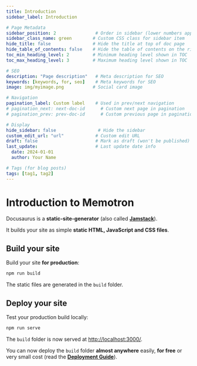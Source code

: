 ```yaml
---
title: Introduction
sidebar_label: Introduction

# Page Metadata
sidebar_position: 2               # Order in sidebar (lower numbers appear first)
sidebar_class_name: green        # Custom CSS class for sidebar item
hide_title: false                # Hide the title at top of doc page
hide_table_of_contents: false    # Hide the table of contents on the right
toc_min_heading_level: 2         # Minimum heading level shown in TOC
toc_max_heading_level: 3         # Maximum heading level shown in TOC

# SEO
description: "Page description"   # Meta description for SEO
keywords: [keywords, for, seo]    # Meta keywords for SEO
image: img/myimage.png           # Social card image

# Navigation
pagination_label: Custom label    # Used in prev/next navigation
# pagination_next: next-doc-id      # Custom next page in pagination
# pagination_prev: prev-doc-id      # Custom previous page in pagination

# Display
hide_sidebar: false                # Hide the sidebar
custom_edit_url: "url"            # Custom edit URL
draft: false                      # Mark as draft (won't be published)
last_update:                      # Last update date info
  date: 2024-01-01
  author: Your Name

# Tags (for blog posts)
tags: [tag1, tag2]
---
```

# Introduction to Memotron

Docusaurus is a **static-site-generator** (also called **[Jamstack](https://jamstack.org/)**).

It builds your site as simple **static HTML, JavaScript and CSS files**.

## Build your site

Build your site **for production**:

```bash
npm run build
```

The static files are generated in the `build` folder.

## Deploy your site

Test your production build locally:

```bash
npm run serve
```

The `build` folder is now served at [http://localhost:3000/](http://localhost:3000/).

You can now deploy the `build` folder **almost anywhere** easily, **for free** or very small cost (read the **[Deployment Guide](https://docusaurus.io/docs/deployment)**).
